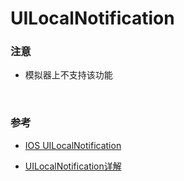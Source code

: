# UILocalNotification

### 注意

* 模拟器上不支持该功能

<br>

### 参考

* [IOS UILocalNotification](http://blog.csdn.net/crayondeng/article/details/12753717)
			
* [UILocalNotification详解](http://blog.csdn.net/qi_ruihua/article/details/8819338)
